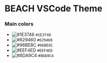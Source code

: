 # BEACH VSCode Theme

### Main colors

- ![#1E3746](https://placehold.it/15/1E3746/000000?text=+) `#1E3746`
- ![#629460](https://placehold.it/15/629460/000000?text=+) `#629460`
- ![#96BE8C](https://placehold.it/15/96BE8C/000000?text=+) `#96BE8C`
- ![#EEF4ED](https://placehold.it/15/EEF4ED/000000?text=+) `#EEF4ED`
- ![#8DA9C4](https://placehold.it/15/8DA9C4/000000?text=+) `#8DA9C4`
